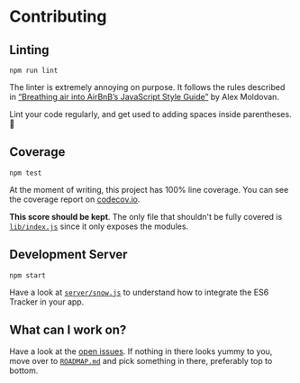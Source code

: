 # Contributing

## Linting

`npm run lint`

The linter is extremely annoying on purpose. It follows the rules described in [“Breathing air into AirBnB’s JavaScript Style Guide”](https://medium.freecodecamp.com/adding-some-air-to-the-airbnb-style-guide-3df40e31c57a#.mtp4vn607) by Alex Moldovan.

Lint your code regularly, and get used to adding spaces inside parentheses. :hankey:

## Coverage

`npm test`

At the moment of writing, this project has 100% line coverage. You can see the coverage report on [codecov.io](https://codecov.io/gh/sircelsius/snowplow-es6-tracker).

**This score should be kept**. The only file that shouldn't be fully covered is [`lib/index.js`](lib.index.js) since it only exposes the modules.

## Development Server

`npm start`

Have a look at [`server/snow.js`](server/snow.js) to understand how to integrate the ES6 Tracker in your app.

## What can I work on?

Have a look at the [open issues](https://github.com/sircelsius/snowplow-es6-tracker/issues). If nothing in there looks yummy to you, move over to [`ROADMAP.md`](ROADMAP.md) and pick something in there, preferably top to bottom.
